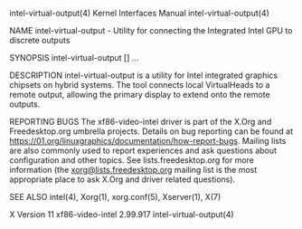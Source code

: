intel-virtual-output(4)                                                                    Kernel Interfaces Manual                                                                   intel-virtual-output(4)

NAME
       intel-virtual-output - Utility for connecting the Integrated Intel GPU to discrete outputs

SYNOPSIS
       intel-virtual-output [<remote display>] <output name>...

DESCRIPTION
       intel-virtual-output  is a utility for Intel integrated graphics chipsets on hybrid systems.  The tool connects local VirtualHeads to a remote output, allowing the primary display to extend onto the
       remote outputs.

REPORTING BUGS
       The xf86-video-intel driver is part of the X.Org and Freedesktop.org umbrella projects.  Details on bug reporting can be found at https://01.org/linuxgraphics/documentation/how-report-bugs.  Mailing
       lists  are  also  commonly  used to report experiences and ask questions about configuration and other topics.  See lists.freedesktop.org for more information (the xorg@lists.freedesktop.org mailing
       list is the most appropriate place to ask X.Org and driver related questions).

SEE ALSO
       intel(4), Xorg(1), xorg.conf(5), Xserver(1), X(7)

X Version 11                                                                              xf86-video-intel 2.99.917                                                                   intel-virtual-output(4)
